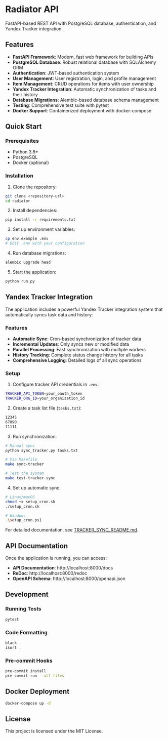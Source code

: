 # Radiator API

FastAPI-based REST API with PostgreSQL database, authentication, and Yandex Tracker integration.

## Features

- **FastAPI Framework**: Modern, fast web framework for building APIs
- **PostgreSQL Database**: Robust relational database with SQLAlchemy ORM
- **Authentication**: JWT-based authentication system
- **User Management**: User registration, login, and profile management
- **Item Management**: CRUD operations for items with user ownership
- **Yandex Tracker Integration**: Automatic synchronization of tasks and their history
- **Database Migrations**: Alembic-based database schema management
- **Testing**: Comprehensive test suite with pytest
- **Docker Support**: Containerized deployment with docker-compose

## Quick Start

### Prerequisites

- Python 3.8+
- PostgreSQL
- Docker (optional)

### Installation

1. Clone the repository:
```bash
git clone <repository-url>
cd radiator
```

2. Install dependencies:
```bash
pip install -r requirements.txt
```

3. Set up environment variables:
```bash
cp env.example .env
# Edit .env with your configuration
```

4. Run database migrations:
```bash
alembic upgrade head
```

5. Start the application:
```bash
python run.py
```

## Yandex Tracker Integration

The application includes a powerful Yandex Tracker integration system that automatically syncs task data and history:

### Features

- **Automatic Sync**: Cron-based synchronization of tracker data
- **Incremental Updates**: Only syncs new or modified data
- **Parallel Processing**: Fast synchronization with multiple workers
- **History Tracking**: Complete status change history for all tasks
- **Comprehensive Logging**: Detailed logs of all sync operations

### Setup

1. Configure tracker API credentials in `.env`:
```bash
TRACKER_API_TOKEN=your_oauth_token
TRACKER_ORG_ID=your_organization_id
```

2. Create a task list file (`tasks.txt`):
```txt
12345
67890
11111
```

3. Run synchronization:
```bash
# Manual sync
python sync_tracker.py tasks.txt

# Via Makefile
make sync-tracker

# Test the system
make test-tracker-sync
```

4. Set up automatic sync:
```bash
# Linux/macOS
chmod +x setup_cron.sh
./setup_cron.sh

# Windows
.\setup_cron.ps1
```

For detailed documentation, see [TRACKER_SYNC_README.md](TRACKER_SYNC_README.md).

## API Documentation

Once the application is running, you can access:

- **API Documentation**: http://localhost:8000/docs
- **ReDoc**: http://localhost:8000/redoc
- **OpenAPI Schema**: http://localhost:8000/openapi.json

## Development

### Running Tests

```bash
pytest
```

### Code Formatting

```bash
black .
isort .
```

### Pre-commit Hooks

```bash
pre-commit install
pre-commit run --all-files
```

## Docker Deployment

```bash
docker-compose up -d
```

## License

This project is licensed under the MIT License.
